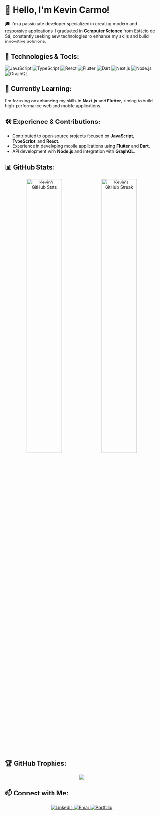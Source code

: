# 👋 Hello, I'm Kevin Carmo!

🎓 I'm a passionate developer specialized in creating modern and responsive applications. I graduated in **Computer Science** from Estácio de Sá, constantly seeking new technologies to enhance my skills and build innovative solutions.

## 🚀 Technologies & Tools:
![JavaScript](https://img.shields.io/badge/-JavaScript-333?style=flat&logo=javascript)
![TypeScript](https://img.shields.io/badge/-TypeScript-333?style=flat&logo=typescript)
![React](https://img.shields.io/badge/-React-333?style=flat&logo=react)
![Flutter](https://img.shields.io/badge/-Flutter-333?style=flat&logo=flutter)
![Dart](https://img.shields.io/badge/-Dart-333?style=flat&logo=dart)
![Next.js](https://img.shields.io/badge/-Next.js-333?style=flat&logo=next.js)
![Node.js](https://img.shields.io/badge/-Node.js-333?style=flat&logo=node.js)
![GraphQL](https://img.shields.io/badge/-GraphQL-333?style=flat&logo=graphql)

## 🌱 Currently Learning:
I'm focusing on enhancing my skills in **Next.js** and **Flutter**, aiming to build high-performance web and mobile applications.

## 🛠️ Experience & Contributions:
- Contributed to open-source projects focused on **JavaScript**, **TypeScript**, and **React**.
- Experience in developing mobile applications using **Flutter** and **Dart**.
- API development with **Node.js** and integration with **GraphQL**.

## 📊 GitHub Stats:
<p align="center">
  <img src="https://github-readme-stats.vercel.app/api?username=Kevin-Carmo&show_icons=true&hide_border=true&theme=dark" width="48%" alt="Kevin's GitHub Stats">
  <img src="https://github-readme-streak-stats.herokuapp.com/?user=Kevin-Carmo&hide_border=true&theme=dark" width="48%" alt="Kevin's GitHub Streak">
</p>

## 🏆 GitHub Trophies:
<p align="center">
  <img src="https://github-profile-trophy.vercel.app/?username=Kevin-Carmo&theme=onedark&row=1&column=6"/>
</p>

## 📫 Connect with Me:
<p align="center">
  <a href="https://www.linkedin.com/in/kevin-carmo-811aa8204/" target="_blank">
    <img src="https://img.shields.io/badge/LinkedIn-Connect-blue?style=flat-square&logo=linkedin" alt="LinkedIn">
  </a>
  <a href="mailto:kevincarmo248@gmail.com" target="_blank">
    <img src="https://img.shields.io/badge/Email-Contact-blue?style=flat-square&logo=gmail" alt="Email">
  </a>
  <a href="https://seu-portfolio.com" target="_blank">
    <img src="https://img.shields.io/badge/Portfolio-Visit-blue?style=flat-square&logo=google-chrome" alt="Portfolio">
  </a>
</p>
